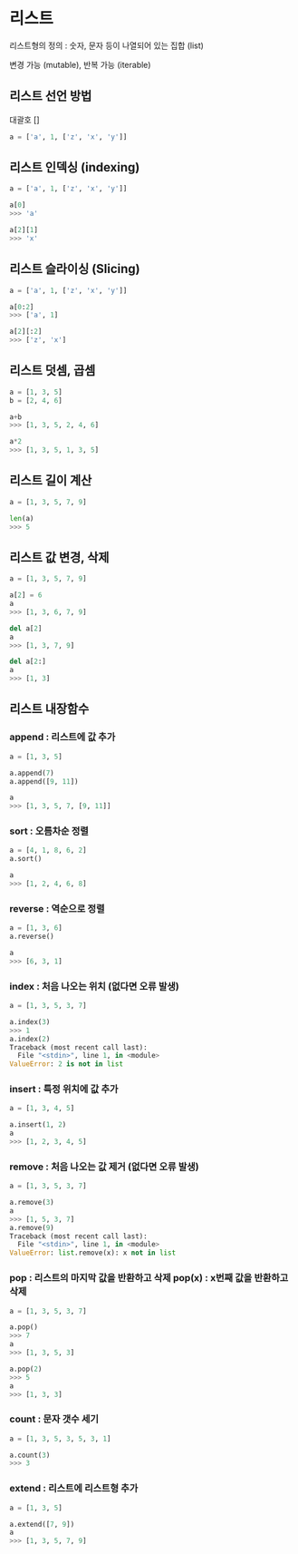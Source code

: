 # 리스트

리스트형의 정의 : 숫자, 문자 등이 나열되어 있는 집합 (list)

변경 가능 (mutable), 반복 가능 (iterable)

## 리스트 선언 방법

대괄호 []

```python
a = ['a', 1, ['z', 'x', 'y']]
```

## 리스트 인덱싱 (indexing)

```python
a = ['a', 1, ['z', 'x', 'y']]

a[0]
>>> 'a'

a[2][1]
>>> 'x'
```

## 리스트 슬라이싱 (Slicing)

```python
a = ['a', 1, ['z', 'x', 'y']]

a[0:2]
>>> ['a', 1]

a[2][:2]
>>> ['z', 'x']
```

## 리스트 덧셈, 곱셈

```python
a = [1, 3, 5]
b = [2, 4, 6]

a+b
>>> [1, 3, 5, 2, 4, 6]

a*2
>>> [1, 3, 5, 1, 3, 5]
```

## 리스트 길이 계산

```python
a = [1, 3, 5, 7, 9]

len(a)
>>> 5
```

## 리스트 값 변경, 삭제

```python
a = [1, 3, 5, 7, 9]

a[2] = 6
a
>>> [1, 3, 6, 7, 9]

del a[2]
a
>>> [1, 3, 7, 9]

del a[2:]
a
>>> [1, 3]
```

## 리스트 내장함수

### append : 리스트에 값 추가

```python
a = [1, 3, 5]

a.append(7)
a.append([9, 11])

a
>>> [1, 3, 5, 7, [9, 11]]
```

### sort : 오름차순 정렬

```python
a = [4, 1, 8, 6, 2]
a.sort()

a
>>> [1, 2, 4, 6, 8]
```

### reverse : 역순으로 정렬

```python
a = [1, 3, 6]
a.reverse()

a
>>> [6, 3, 1]
```

### index : 처음 나오는 위치 (없다면 오류 발생)

```python
a = [1, 3, 5, 3, 7]

a.index(3)
>>> 1
a.index(2)
Traceback (most recent call last):
  File "<stdin>", line 1, in <module>
ValueError: 2 is not in list
```

### insert : 특정 위치에 값 추가

```python
a = [1, 3, 4, 5]

a.insert(1, 2)
a
>>> [1, 2, 3, 4, 5]
```

### remove : 처음 나오는 값 제거 (없다면 오류 발생)

```python
a = [1, 3, 5, 3, 7]

a.remove(3)
a
>>> [1, 5, 3, 7]
a.remove(9)
Traceback (most recent call last):
  File "<stdin>", line 1, in <module>
ValueError: list.remove(x): x not in list
```

### pop : 리스트의 마지막 값을 반환하고 삭제 pop(x) : x번째 값을 반환하고 삭제

```python
a = [1, 3, 5, 3, 7]

a.pop()
>>> 7
a
>>> [1, 3, 5, 3]

a.pop(2)
>>> 5
a
>>> [1, 3, 3]
```

### count : 문자 갯수 세기

```python
a = [1, 3, 5, 3, 5, 3, 1]

a.count(3)
>>> 3
```

### extend : 리스트에 리스트형 추가

```python
a = [1, 3, 5]

a.extend([7, 9])
a
>>> [1, 3, 5, 7, 9]
```
